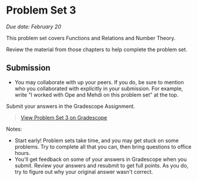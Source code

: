 # Problem Set 3

_Due date: February 20_

This problem set covers Functions and Relations and Number Theory.

Review the material from those chapters to help complete the problem set.

## Submission

- You may collaborate with up your peers. If you do, be sure to mention who you 
  collaborated with explicitly in your submission. For example, write "I worked
  with Ope and Mehdi on this problem set" at the top.

Submit your answers in the Gradescope Assignment.

> [View Problem Set 3 on Gradescope](https://www.gradescope.com/courses/498228/assignments/2588705)

Notes:
- Start early! Problem sets take time, and you may get stuck on some problems.
    Try to complete all that you can, then bring questions to office hours.
- You'll get feedback on some of your answers in Gradescope when you submit.
    Review your answers and resubmit to get full points. As you do, try to
    figure out why your original answer wasn't correct.
